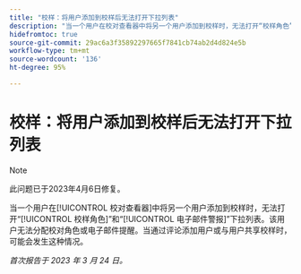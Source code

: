 ```yaml
---
title: "校样：将用户添加到校样后无法打开下拉列表"
description: "当一个用户在校对查看器中将另一个用户添加到校样时，无法打开“校样角色”和“电子邮件警报”下拉列表。该用户无法分配校对角色或电子邮件提醒。当通过评论添加用户或与用户共享校样时，可能会发生这种情况。"
hidefromtoc: true
source-git-commit: 29ac6a3f35892297665f7841cb74ab2d4d824e5b
workflow-type: tm+mt
source-wordcount: '136'
ht-degree: 95%

---
```



# 校样：将用户添加到校样后无法打开下拉列表

>[!NOTE]
>
>此问题已于2023年4月6日修复。

<!--This article is on WF and WFP TOCs-->

当一个用户在[!UICONTROL 校对查看器]中将另一个用户添加到校样时，无法打开“[!UICONTROL 校样角色]”和“[!UICONTROL 电子邮件警报]”下拉列表。该用户无法分配校对角色或电子邮件提醒。当通过评论添加用户或与用户共享校样时，可能会发生这种情况。

_首次报告于 2023 年 3 月 24 日。_

